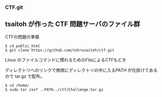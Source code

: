 ### CTF.git

## tsaitoh が作った CTF 問題サーバのファイル群

CTFの問題の準備
~~~
$ cd public_html
$ git clone https://github.com/tohrusaitoh/ctf.git
~~~

Linux のファイルコマンドに慣れるためのFileによるCTFもどき

ディレクトリへのリンクで無限にディレクトリの中に入るPATH
が仕掛けてあるので tar.gz で配布。
~~~
$ cd /home/
$ sudo tar zxvf ..PATH../ctf/Challenge.tar.gz
~~~

